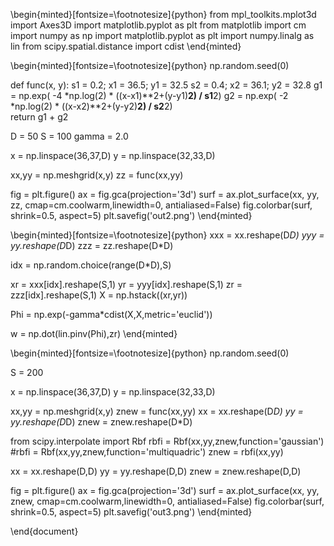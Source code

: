 

\begin{minted}[fontsize=\footnotesize]{python}
from mpl_toolkits.mplot3d import Axes3D
import matplotlib.pyplot as plt
from matplotlib import cm
import numpy as np
import matplotlib.pyplot as plt
import numpy.linalg as lin
from scipy.spatial.distance import cdist
\end{minted}


\begin{minted}[fontsize=\footnotesize]{python}
np.random.seed(0)

def func(x, y):
    s1 = 0.2; x1 = 36.5; y1 = 32.5
    s2 = 0.4; x2 = 36.1; y2 = 32.8
    g1 = np.exp( -4 *np.log(2) * ((x-x1)**2+(y-y1)**2) / s1**2)
    g2 = np.exp( -2 *np.log(2) * ((x-x2)**2+(y-y2)**2) / s2**2)    
    return g1 + g2 

D = 50
S = 100
gamma = 2.0

x = np.linspace(36,37,D)
y = np.linspace(32,33,D)

xx,yy = np.meshgrid(x,y)
zz = func(xx,yy)

fig = plt.figure()
ax = fig.gca(projection='3d')
surf = ax.plot_surface(xx, yy, zz, cmap=cm.coolwarm,linewidth=0, antialiased=False)
fig.colorbar(surf, shrink=0.5, aspect=5)
plt.savefig('out2.png')
\end{minted}

\begin{minted}[fontsize=\footnotesize]{python}
xxx = xx.reshape(D*D)
yyy = yy.reshape(D*D)
zzz = zz.reshape(D*D)

idx = np.random.choice(range(D*D),S)

xr = xxx[idx].reshape(S,1)
yr = yyy[idx].reshape(S,1)
zr = zzz[idx].reshape(S,1)
X = np.hstack((xr,yr))

Phi = np.exp(-gamma*cdist(X,X,metric='euclid'))

w = np.dot(lin.pinv(Phi),zr)
\end{minted}


\begin{minted}[fontsize=\footnotesize]{python}
np.random.seed(0)

S = 200

x = np.linspace(36,37,D)
y = np.linspace(32,33,D)

xx,yy = np.meshgrid(x,y)
znew = func(xx,yy)
xx = xx.reshape(D*D)
yy = yy.reshape(D*D)
znew = znew.reshape(D*D)

from scipy.interpolate import Rbf
rbfi = Rbf(xx,yy,znew,function='gaussian')
#rbfi = Rbf(xx,yy,znew,function='multiquadric')
znew = rbfi(xx,yy)

xx = xx.reshape(D,D)
yy = yy.reshape(D,D)
znew = znew.reshape(D,D)

fig = plt.figure()
ax = fig.gca(projection='3d')
surf = ax.plot_surface(xx, yy, znew, cmap=cm.coolwarm,linewidth=0, antialiased=False)
fig.colorbar(surf, shrink=0.5, aspect=5)
plt.savefig('out3.png')
\end{minted}


\end{document}

